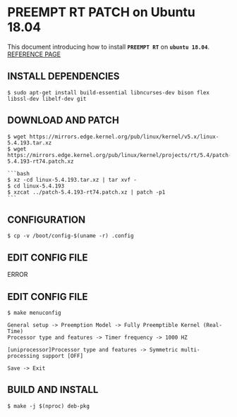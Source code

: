 # PREEMPT RT PATCH on Ubuntu 18.04
This document introducing how to install **`PREEMPT RT`** on **`ubuntu 18.04`**.  
[REFERENCE PAGE](https://chenna.me/blog/2020/02/23/how-to-setup-preempt-rt-on-ubuntu-18-04/)

## INSTALL DEPENDENCIES
    $ sudo apt-get install build-essential libncurses-dev bison flex libssl-dev libelf-dev git

## DOWNLOAD AND PATCH
    $ wget https://mirrors.edge.kernel.org/pub/linux/kernel/v5.x/linux-5.4.193.tar.xz
    $ wget https://mirrors.edge.kernel.org/pub/linux/kernel/projects/rt/5.4/patch-5.4.193-rt74.patch.xz
    
    ```bash
    $ xz -cd linux-5.4.193.tar.xz | tar xvf -
    $ cd linux-5.4.193
    $ xzcat ../patch-5.4.193-rt74.patch.xz | patch -p1
    ```
    
## CONFIGURATION
    $ cp -v /boot/config-$(uname -r) .config
    
## EDIT CONFIG FILE
ERROR

## EDIT CONFIG FILE
    $ make menuconfig
    
    General setup -> Preemption Model -> Fully Preemptible Kernel (Real-Time)
    Processor type and features -> Timer frequency -> 1000 HZ
    
    [uniprocessor]Processor type and features -> Symmetric multi-processing support [OFF]
    
    Save -> Exit
    
## BUILD AND INSTALL
    $ make -j $(nproc) deb-pkg
